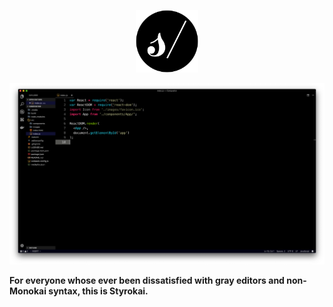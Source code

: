 <p align="center"><img width="100" height="100" src=".media/styrokai_icon.png"></p>


<p align="center"><img src=".media/Styrokai_vscode_img.png"></p>


<b align="center">For everyone whose ever been dissatisfied with gray editors and non-Monokai syntax, this is Styrokai.</b>
